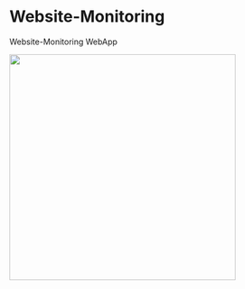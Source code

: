 # Website-Monitoring
Website-Monitoring WebApp

<img src="https://github.com/LosBopfos/Website-Monitoring/blob/master/servermonitor-mockup-screely.png" height="400">
